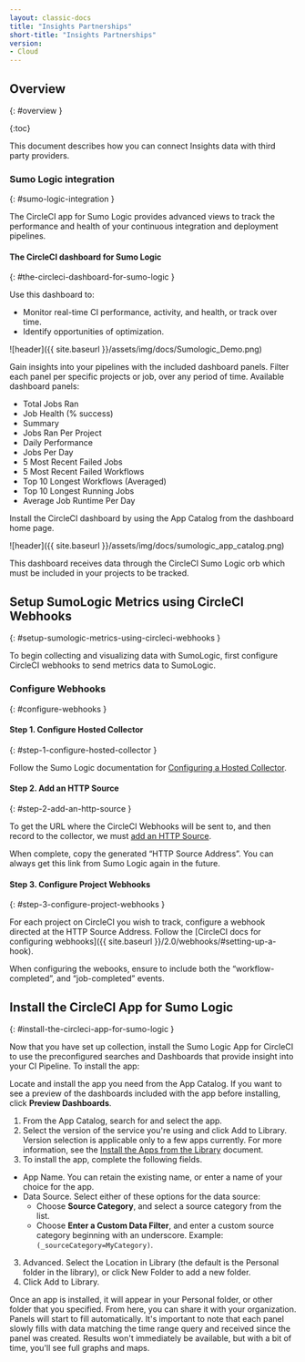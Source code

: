 ```yaml
---
layout: classic-docs
title: "Insights Partnerships"
short-title: "Insights Partnerships"
version:
- Cloud
---
```


## Overview
{: #overview }

{:toc}

This document describes how you can connect Insights data with third party
providers.

### Sumo Logic integration
{: #sumo-logic-integration }

The CircleCI app for Sumo Logic provides advanced views to track the performance and health of your continuous integration and deployment pipelines.


#### The CircleCI dashboard for Sumo Logic
{: #the-circleci-dashboard-for-sumo-logic }

Use this dashboard to:
  - Monitor real-time CI performance, activity, and health, or track over time.
  - Identify opportunities of optimization.

![header]({{ site.baseurl }}/assets/img/docs/Sumologic_Demo.png)

Gain insights into your pipelines with the included dashboard panels. Filter each panel per specific projects or job, over any period of time. Available dashboard panels:

  - Total Jobs Ran
  - Job Health (% success)
  - Summary
  - Jobs Ran Per Project
  - Daily Performance
  - Jobs Per Day
  - 5 Most Recent Failed Jobs
  - 5 Most Recent Failed Workflows
  - Top 10 Longest Workflows (Averaged)
  - Top 10 Longest Running Jobs
  - Average Job Runtime Per Day

Install the CircleCI dashboard by using the App Catalog from the dashboard home page.

![header]({{ site.baseurl }}/assets/img/docs/sumologic_app_catalog.png)

This dashboard receives data through the CircleCI Sumo Logic orb which must be included in your projects to be tracked.

## Setup SumoLogic Metrics using CircleCI Webhooks
{: #setup-sumologic-metrics-using-circleci-webhooks }

To begin collecting and visualizing data with SumoLogic, first configure CircleCI webhooks to send metrics data to SumoLogic.
### Configure Webhooks
{: #configure-webhooks }
#### **Step 1. Configure Hosted Collector**
{: #step-1-configure-hosted-collector }

Follow the Sumo Logic documentation for [Configuring a Hosted Collector](https://help.sumologic.com/03Send-Data/Hosted-Collectors/Configure-a-Hosted-Collector).

#### **Step 2. Add an HTTP Source**
{: #step-2-add-an-http-source }

To get the URL where the CircleCI Webhooks will be sent to, and then record to the collector, we must [add an HTTP Source](https://help.sumologic.com/03Send-Data/Sources/02Sources-for-Hosted-Collectors/HTTP-Source).

When complete, copy the generated “HTTP Source Address”. You can always get this link from Sumo Logic again in the future.

#### **Step 3. Configure Project Webhooks**
{: #step-3-configure-project-webhooks }

For each project on CircleCI you wish to track, configure a webhook directed at the HTTP Source Address.
Follow the [CircleCI docs for configuring webhooks]({{ site.baseurl }}/2.0/webhooks/#setting-up-a-hook).

When configuring the webooks, ensure to include both the “workflow-completed”, and “job-completed” events.

## Install the CircleCI App for Sumo Logic
{: #install-the-circleci-app-for-sumo-logic }

Now that you have set up collection, install the Sumo Logic App for CircleCI to use the preconfigured searches and Dashboards that provide insight into your CI Pipeline.
To install the app:

Locate and install the app you need from the App Catalog. If you want to see a preview of the dashboards included with the app before installing, click **Preview Dashboards**.
1. From the App Catalog, search for and select the app.
2. Select the version of the service you're using and click Add to Library. Version selection is applicable only to a few apps currently. For more information, see the [Install the Apps from the Library](https://help.sumologic.com/05Search/Library/Apps-in-Sumo-Logic/Install-Apps-from-the-Library) document.
3. To install the app, complete the following fields.
  - App Name. You can retain the existing name, or enter a name of your choice for the app.
  - Data Source. Select either of these options for the data source:
    - Choose **Source Category**, and select a source category from the list.
    - Choose **Enter a Custom Data Filter**, and enter a custom source category beginning with an underscore. Example: `(_sourceCategory=MyCategory)`.
  3. Advanced. Select the Location in Library (the default is the Personal folder in the library), or click New Folder to add a new folder.
4. Click Add to Library.

Once an app is installed, it will appear in your Personal folder, or other folder that you specified. From here, you can share it with your organization.
Panels will start to fill automatically. It's important to note that each panel slowly fills with data matching the time range query and received since the panel was created. Results won't immediately be available, but with a bit of time, you'll see full graphs and maps.

